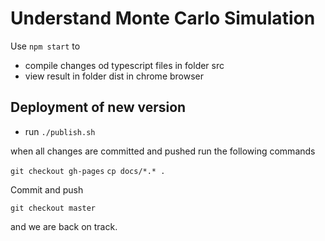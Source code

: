 # Understand Monte Carlo Simulation

Use `npm start` to

- compile changes od typescript files in folder src
- view result in folder dist in chrome browser

## Deployment of new version

- run `./publish.sh`

when all changes are committed and pushed run the following commands

`git checkout gh-pages`
`cp docs/*.* .`

Commit and push

`git checkout master`

and we are back on track. 